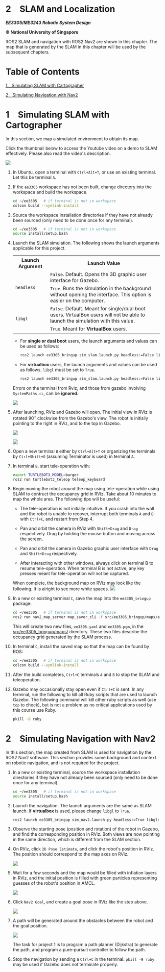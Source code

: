 2&emsp;SLAM and Localization
==============

***EE3305/ME3243 Robotic System Design***

**&copy; National University of Singapore**

ROS2 SLAM and navigation with ROS2 Nav2 are shown in this chapter. 
The map that is generated by the SLAM in this chapter will be used by the subsequent chapters.

# Table of Contents

[1&emsp;Simulating SLAM with Cartographer](#1simulating-slam-with-cartographer)

[2&emsp;Simulating Navigation with Nav2](#2simulating-navigation-with-nav2)


# 1&emsp;Simulating SLAM with Cartographer
In this section, we map a simulated environment to obtain its map. 

Click the thumbnail below to access the Youtube video on a demo to SLAM effectively. Please also read the video's description.

[![](https://img.youtube.com/vi/cWqKkIKjVyw/0.jpg)](https://www.youtube.com/watch?v=cWqKkIKjVyw)


1. In Ubuntu, open a terminal with `Ctrl+Alt+T`, or use an existing terminal. Let this be terminal `A`. 
   
2. If the `ee3305` workspace has not been built, change directory into the workspace and build the workspace.

    ```bash
    cd ~/ee3305   # if terminal is not in workspace
    colcon build --symlink-install
    ```

3. Source the workspace installation directories if they have not already been sourced (only need to be done once for any terminal).

    ```bash
    cd ~/ee3305   # if terminal is not in workspace
    source install/setup.bash
    ```

4. Launch the SLAM simulation. The following shows the launch arguments applicable for this project.

    <table><tbody>
        <tr>
            <th>Launch Argument</th>
            <th>Launch Value</th>
        </tr>
        <tr>
            <td rowspan="2"><code>headless</code></td>
            <td><code>False</code>. Default. Opens the 3D graphic user interface for Gazebo.</td>
        </tr>
        <tr>
            <td><code>True</code>. Runs the simulation in the background without opening the interface. This option is easier on the computer.</td>
        </tr>
        <tr>
            <td rowspan="2"><code>libgl</code></td>
            <td><code>False</code>. Default. Meant for single/dual boot users. VirtualBox users will not be able to launch the simulation with this value.</td>
        </tr>
        <tr>
            <td><code>True</code>. Meant for <b>VirtualBox</b> users.</td>
        </tr>
    </tbody></table>


    - For **single or dual boot** users, the launch arguments and values can be used as follows:

        ```bash
        ros2 launch ee3305_bringup sim_slam.launch.py headless:=False libgl:=False
        ```

    - For **virtualbox** users, the launch arguments and values can be used as follows. `libgl` must be set to `True`.

        ```bash
        ros2 launch ee3305_bringup sim_slam.launch.py headless:=False libgl:=True
        ```

    Errors on the terminal from Rviz, and those from gazebo involving `SystemPaths.cc`, can be **ignored**.

    ![](img/slam_errors.png)




4. After launching, RViz and Gazebo will open. The initial view in RViz is rotated $90^\circ$ clockwise from the Gazebo's view. The robot is initially pointing to the right in RViz, and to the top in Gazebo.

    ![](img/slam_rviz.png)

    ![](img/slam_gz.png)

5. Open a new terminal `B` either by `Ctrl+Alt+T` or organizing the terminals by `Ctrl+Shift+O` (assuming Terminator is used) in terminal `A`.

6. In terminal `B`, start tele-operation with:
    ```bash
    export TURTLEBOT3_MODEL=burger
    ros2 run turtlebot3_teleop teleop_keyboard
    ```

7. Begin moving the robot around the map using tele-operation while using SLAM to contruct the occupancy grid in RViz. Take about 10 minutes to map the whole area. The following tips will be useful:

    - The tele-operation is not initially intuitive. If you crash into the wall and the robot is unable to recover, interrupt both terminals `A` and `B` with `Ctrl+C`, and restart from Step 4.

    - Pan and orbit the camera in RViz with `Shift+Drag` and `Drag` respectively. Drag by holding the mouse button and moving across the screen.

    - Pan and orbit the camera in Gazebo graphic user interface with `Drag` and `Shift+Drag` respectively.
      
    - After interacting with other windows, always click on terminal B to resume tele-operation. When terminal B is not active, any key presses meant for tele-operation will not be captured.
  
    When complete, the background map on RViz may look like the following. It is alright to see more white spaces.
   ![](img/slam_house.png)
   
8. In a new or existing terminal `C`, save the map into the `ee3305_bringup` package:
    ```bash
    cd ~/ee3305   # if terminal is not in workspace
    ros2 run nav2_map_server map_saver_cli -f src/ee3305_bringup/maps/ee3305
    ```
    This will create two new files, `ee3305.yaml` and `ee3305.pgm`, in the [src/ee3305_bringup/maps/](../src/ee3305_bringup/maps/) directory. These two files describe the occupancy grid generated by the SLAM process.
    
10. In terminal `C`, install the saved map so that the map can be found by ROS:
    ```bash
    cd ~/ee3305   # if terminal is not in workspace
    colcon build --symlink-install
    ```

11. After the build completes, `Ctrl+C` terminals `A` and `B` to stop the SLAM and teleoperation.

12. Gazebo may occasionally stay open even if `Ctrl+C` is sent. In any terminal, run the following to kill all Ruby scripts that are used to launch Gazebo. The following command will kill other ruby scripts as well (use `top` to check), but is not a problem as no critical applications used by this course use Ruby.

    ```bash
    pkill -9 ruby
    ```
    
# 2&emsp;Simulating Navigation with Nav2
In this section, the map created from SLAM is used for navigation by the ROS2 Nav2 software. 
This section provides some background and context on robotic navigation, and is not required for the project.

1. In a new or existing terminal, source the workspace installation directories if they have not already been sourced (only need to be done once for any terminal).

    ```bash
    cd ~/ee3305   # if terminal is not in workspace
    source install/setup.bash
    ```

2. Launch the navigation. The launch arguments are the same as SLAM launch. If **virtualbox** is used, please change `libgl` to `True`. 

    ```bash
    ros2 launch ee3305_bringup sim_nav2.launch.py headless:=True libgl:=False
    ```
    
3. Observe the starting pose (position and rotation) of the robot in Gazebo, and find the corresponding position in RViz. Both views are now pointing in the same direction, which is different from the SLAM section. 

4. On RViz, click `2D Pose Estimate`, and click the robot's position in RViz. The position should correspond to the map axes on RViz.

    ![](img/slam_rviz_est.png)


5. Wait for a few seconds and the map would be filled with inflation layers in RViz, and the initial position is filled with green particles representing guesses of the robot's position in AMCL.
    
    ![](img/slam_initial.png)

6. Click `Nav2 Goal`, and create a goal pose in RViz like the step above.

    ![](img/slam_rviz_goal.png)

7. A path will be generated around the obstacles between the robot and the goal position.

    ![](img/slam_path.png)

    The task for project 1 is to program a path planner (Dijkstra) to generate the path, and program a pure-pursuit controller to follow the path.

9. Stop the navigation by sending a `Ctrl+C` in the terminal. `pkill -9 ruby` may be used if Gazebo does not terminate properly.
